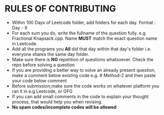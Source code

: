 # RULES OF CONTRIBUTING

- Within 100 Days of Leetcode folder, add folders for each day. Format : Day - X
- For each sum you do, write the fullname of the question fully. e.g. Fractional Knapsack.cpp. Name **MUST** match the exact question name in Leetcode.
- Add all the programs you **All** did that day within that day's folder i.e. everyone shares the same day folder.
- Make sure there is **NO** repetition of questions whatsoever. Check the repo before solving a question
- If you are providing a better way to solve an already present question, make a comment below existing code e.g. # Method-2 and then paste your code below comment
- Before submission,make sure the code works on whatever platform you ran it in e.g.Leetcode, or GFG
- If you can add small comments in the code to explain your thought process, that would help you when revising.
- **No spam codes/incomplete codes will be allowed**
